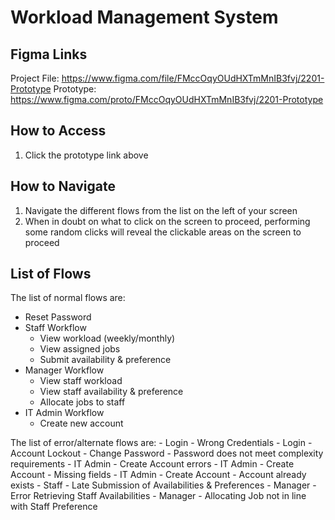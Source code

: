 # Workload Management System


## Figma Links

Project File: https://www.figma.com/file/FMccOqyOUdHXTmMnIB3fvj/2201-Prototype
Prototype: https://www.figma.com/proto/FMccOqyOUdHXTmMnIB3fvj/2201-Prototype

## How to Access
1. Click the prototype link above

## How to Navigate
1. Navigate the different flows from the list on the left of your screen
2. When in doubt on what to click on the screen to proceed, performing some random clicks will reveal the clickable areas on the screen to proceed

## List of Flows
The list of normal flows are:
- Reset Password
- Staff Workflow
	- View workload (weekly/monthly)
	- View assigned jobs
	- Submit availability & preference
- Manager Workflow
	- View staff workload
	- View staff availability & preference
	- Allocate jobs to staff
- IT Admin Workflow
	- Create new account

The list of error/alternate flows are:
	- Login - Wrong Credentials
	- Login - Account Lockout
	- Change Password - Password does not meet complexity requirements
	- IT Admin - Create Account errors
	- IT Admin - Create Account - Missing fields
	- IT Admin - Create Account - Account already exists
	- Staff - Late Submission of Availabilities & Preferences
	- Manager - Error Retrieving Staff Availabilities
	- Manager - Allocating Job not in line with Staff Preference
